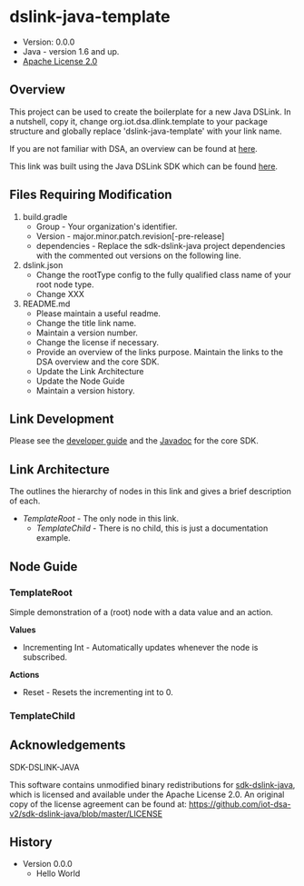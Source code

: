 # dslink-java-template

* Version: 0.0.0
* Java - version 1.6 and up.
* [Apache License 2.0](http://www.apache.org/licenses/LICENSE-2.0)


## Overview

This project can be used to create the boilerplate for a new Java DSLink.  In a nutshell, copy it, 
change org.iot.dsa.dlink.template to your package structure and globally replace 
'dslink-java-template' with your link name.

If you are not familiar with DSA, an overview can be found at
[here](http://iot-dsa.org/get-started/how-dsa-works).

This link was built using the Java DSLink SDK which can be found
[here](https://github.com/iot-dsa-v2/sdk-dslink-java).

## Files Requiring Modification

1. build.gradle
    - Group - Your organization's identifier.
    - Version - major.minor.patch.revision[-pre-release]
    - dependencies - Replace the sdk-dslink-java project dependencies with the commented out
      versions on the following line.
2. dslink.json
    - Change the rootType config to the fully qualified class name of your root node type.
    - Change XXX
3. README.md
    - Please maintain a useful readme.
    - Change the title link name.
    - Maintain a version number.
    - Change the license if necessary.
    - Provide an overview of the links purpose.  Maintain the links to the DSA overview
      and the core SDK.
    - Update the Link Architecture
    - Update the Node Guide
    - Maintain a version history.

## Link Development

Please see the [developer guide](https://iot-dsa-v2.github.io/sdk-dslink-java/DeveloperGuide) and 
the [Javadoc](https://iot-dsa-v2.github.io/sdk-dslink-java/javadoc/) for the core SDK.

## Link Architecture

The outlines the hierarchy of nodes in this link and gives a brief description of each.

- _TemplateRoot_ - The only node in this link.
  - _TemplateChild_ - There is no child, this is just a documentation example.

## Node Guide

### TemplateRoot

Simple demonstration of a (root) node with a data value and an action.

**Values**
- Incrementing Int - Automatically updates whenever the node is subscribed.

**Actions**
- Reset - Resets the incrementing int to 0.

### TemplateChild

## Acknowledgements

SDK-DSLINK-JAVA

This software contains unmodified binary redistributions for 
[sdk-dslink-java](https://github.com/iot-dsa-v2/sdk-dslink-java), which is licensed 
and available under the Apache License 2.0. An original copy of the license agreement can be found 
at: https://github.com/iot-dsa-v2/sdk-dslink-java/blob/master/LICENSE

## History

* Version 0.0.0
  - Hello World


